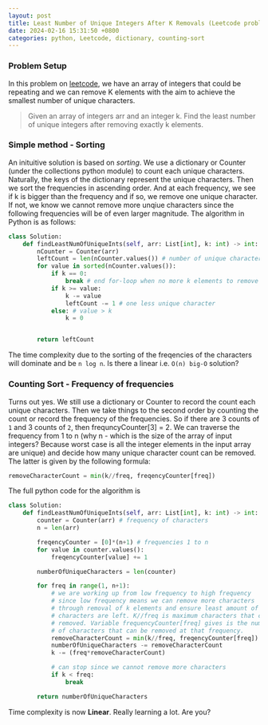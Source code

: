 ```yaml
---
layout: post
title: Least Number of Unique Integers After K Removals (Leetcode problem 1481)
date: 2024-02-16 15:31:50 +0800
categories: python, Leetcode, dictionary, counting-sort
---
```


### Problem Setup

In this problem on [leetcode], we have an array of integers that could be repeating and we can remove K elements with the aim to achieve the smallest number of unique characters.

>Given an array of integers arr and an integer k. Find the least number of unique integers after removing exactly k elements.  

### Simple method - Sorting

An inituitive solution is based on *sorting*. We use a dictionary or Counter (under the collections python module) to count each unique characters. Naturally, the keys of the dictionary represent the unique characters. Then we sort the frequencies in ascending order. And at each frequency, we see if k is bigger than the frequency and if so, we remove one unique character. If not, we know we cannot remove more unqiue characters since the following frequencies will be of even larger magnitude. The algorithm in Python is as follows:

```python
class Solution:
    def findLeastNumOfUniqueInts(self, arr: List[int], k: int) -> int:
        nCounter = Counter(arr)
        leftCount = len(nCounter.values()) # number of unique characters
        for value in sorted(nCounter.values()):
            if k == 0:
                break # end for-loop when no more k elements to remove
            if k >= value:
                k -= value
                leftCount -= 1 # one less unique character
            else: # value > k
                k = 0


        return leftCount
```
The time complexity due to the sorting of the freqencies of the characters will dominate and be `n log n`. Is there a linear i.e. `O(n) big-O` solution?

### Counting Sort - Frequency of frequencies

Turns out yes. We still use a dictionary or Counter to record the count each unique characters. Then we take things to the second order by counting the count or record the frequency of the frequencies. So if there are 3 counts of `1` and 3 counts of `2`, then frequncyCounter[3] = 2. We can traverse the frequency from 1 to n (why n - which is the size of the array of input integers? Because worst case is all the integer elements in the input array are unique) and decide how many unique character count can be removed. The latter is given by the following formula:

```python
removeCharacterCount = min(k//freq, freqencyCounter[freq])
```

The full python code for the algorithm is

```python
class Solution:
    def findLeastNumOfUniqueInts(self, arr: List[int], k: int) -> int:
        counter = Counter(arr) # frequency of characters
        n = len(arr)

        freqencyCounter = [0]*(n+1) # frequencies 1 to n
        for value in counter.values():
            freqencyCounter[value] += 1

        numberOfUniqueCharacters = len(counter)

        for freq in range(1, n+1):
            # we are working up from low frequency to high frequency
            # since low frequency means we can remove more characters
            # through removal of k elements and ensure least amount of unique
            # characters are left. K//freq is maximum characters that can be 
            # removed. Variable frequencyCounter[freq] gives is the number 
            # of characters that can be removed at that frequency.
            removeCharacterCount = min(k//freq, freqencyCounter[freq])
            numberOfUniqueCharacters -= removeCharacterCount
            k -= (freq*removeCharacterCount)

            # can stop since we cannot remove more characters
            if k < freq:
                break

        return numberOfUniqueCharacters

```

Time complexity is now **Linear**. Really learning a lot. Are you?

[leetcode]: https://leetcode.com/problems/least-number-of-unique-integers-after-k-removals/description/
